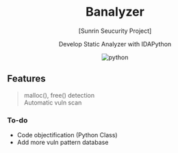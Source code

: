 <h1 align="center">Banalyzer</h1>

<p align="center"> [Sunrin Seucurity Project] </p>
<p align="center"> Develop Static Analyzer with IDAPython </p>
<p align="center"> <img alt="python" src="https://img.shields.io/badge/Python-3776AB.svg?&style=for-the-badge&logo=Python&logoColor=white"/> </p>


## Features
> malloc(), free() detection <br>
> Automatic vuln scan <br>

### To-do
* Code objectification (Python Class)
* Add more vuln pattern database
